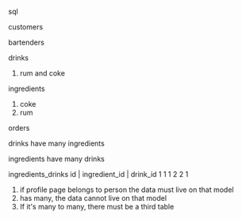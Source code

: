 sql

customers


bartenders


drinks
1. rum and coke

ingredients
 1. coke
 2. rum

orders


drinks have many ingredients


ingredients have many drinks

ingredients_drinks
id | ingredient_id | drink_id
  1    1               1
  2    2               1


1. if profile page belongs to person the data must live on that model
2. has many, the data cannot live on that model
3. If it's many to many, there must be a third table
